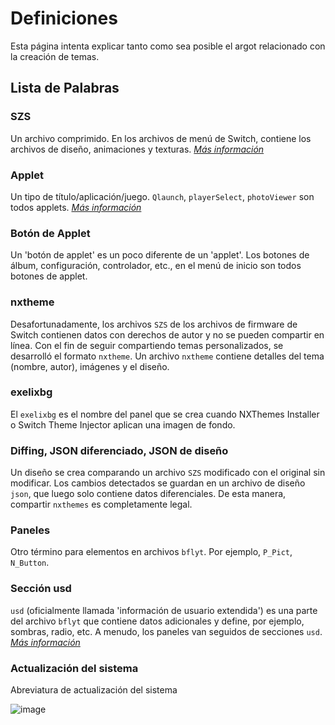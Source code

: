 # Definiciones

Esta página intenta explicar tanto como sea posible el argot relacionado con la creación de temas.

## Lista de Palabras

### SZS

Un archivo comprimido. En los archivos de menú de Switch, contiene los archivos de diseño, animaciones y texturas. [_Más información_](guide/filetypes.md#szs-files)

### Applet

Un tipo de título/aplicación/juego. `Qlaunch`, `playerSelect`, `photoViewer` son todos applets. [_Más información_](guide/menu-files.md#menu-files)

### Botón de Applet

Un 'botón de applet' es un poco diferente de un 'applet'. Los botones de álbum, configuración, controlador, etc., en el menú de inicio son todos botones de applet.

### nxtheme

Desafortunadamente, los archivos `SZS` de los archivos de firmware de Switch contienen datos con derechos de autor y no se pueden compartir en línea. Con el fin de seguir compartiendo temas personalizados, se desarrolló el formato `nxtheme`. Un archivo `nxtheme` contiene detalles del tema (nombre, autor), imágenes y el diseño.

### exelixbg

El `exelixbg` es el nombre del panel que se crea cuando NXThemes Installer o Switch Theme Injector aplican una imagen de fondo.

### Diffing, JSON diferenciado, JSON de diseño

Un diseño se crea comparando un archivo `SZS` modificado con el original sin modificar. Los cambios detectados se guardan en un archivo de diseño `json`, que luego solo contiene datos diferenciales. De esta manera, compartir `nxthemes` es completamente legal.

### Paneles

Otro término para elementos en archivos `bflyt`. Por ejemplo, `P_Pict`, `N_Button`.

### Sección usd

`usd` (oficialmente llamada 'información de usuario extendida') es una parte del archivo `bflyt` que contiene datos adicionales y define, por ejemplo, sombras, radio, etc. A menudo, los paneles van seguidos de secciones `usd`. [_Más información_](guide/layouts/usd-sections.md)

### Actualización del sistema

Abreviatura de actualización del sistema

![image](https://github.com/ElGatoFiestero/TutorialTemasNintendoSwitch/assets/159089859/66c4f545-4b06-411d-8fba-dd0e33781566)

